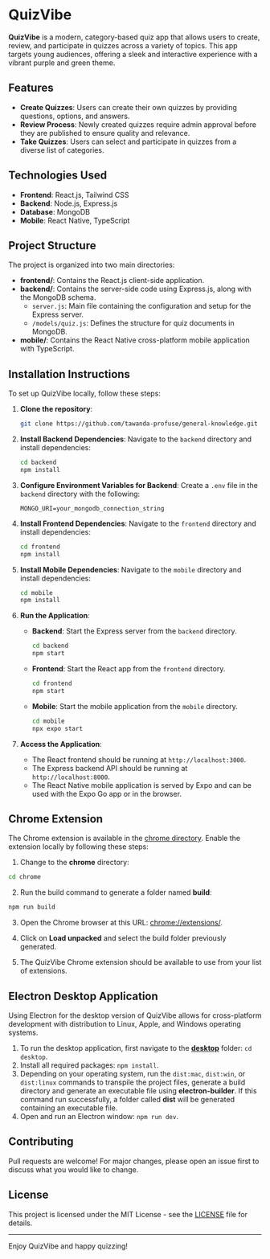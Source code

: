 # QuizVibe

**QuizVibe** is a modern, category-based quiz app that allows users to create, review, and participate in quizzes across a variety of topics. This app targets young audiences, offering a sleek and interactive experience with a vibrant purple and green theme.

## Features

- **Create Quizzes**: Users can create their own quizzes by providing questions, options, and answers.
- **Review Process**: Newly created quizzes require admin approval before they are published to ensure quality and relevance.
- **Take Quizzes**: Users can select and participate in quizzes from a diverse list of categories.

## Technologies Used

- **Frontend**: React.js, Tailwind CSS
- **Backend**: Node.js, Express.js
- **Database**: MongoDB
- **Mobile**: React Native, TypeScript

## Project Structure

The project is organized into two main directories:

- **frontend/**: Contains the React.js client-side application.
- **backend/**: Contains the server-side code using Express.js, along with the MongoDB schema.
  - `server.js`: Main file containing the configuration and setup for the Express server.
  - `/models/quiz.js`: Defines the structure for quiz documents in MongoDB.
- **mobile/**: Contains the React Native cross-platform mobile application with TypeScript.

## Installation Instructions

To set up QuizVibe locally, follow these steps:

1. **Clone the repository**:

   ```bash
   git clone https://github.com/tawanda-profuse/general-knowledge.git
   ```

2. **Install Backend Dependencies**:
   Navigate to the `backend` directory and install dependencies:

   ```bash
   cd backend
   npm install
   ```

3. **Configure Environment Variables for Backend**:
   Create a `.env` file in the `backend` directory with the following:

   ```plaintext
   MONGO_URI=your_mongodb_connection_string
   ```

4. **Install Frontend Dependencies**:
   Navigate to the `frontend` directory and install dependencies:
   ```bash
   cd frontend
   npm install
   ```
5. **Install Mobile Dependencies**:
   Navigate to the `mobile` directory and install dependencies:

   ```bash
   cd mobile
   npm install
   ```

6. **Run the Application**:

   - **Backend**: Start the Express server from the `backend` directory.

     ```bash
     cd backend
     npm start
     ```

   - **Frontend**: Start the React app from the `frontend` directory.
     ```bash
     cd frontend
     npm start
     ```
   - **Mobile**: Start the mobile application from the `mobile` directory.
     ```bash
     cd mobile
     npx expo start
     ```

7. **Access the Application**:
   - The React frontend should be running at `http://localhost:3000`.
   - The Express backend API should be running at `http://localhost:8000`.
   - The React Native mobile application is served by Expo and can be used with the Expo Go app or in the browser.

## Chrome Extension

The Chrome extension is available in the [chrome directory](/chrome/). Enable the extension locally by following these steps:

1. Change to the **chrome** directory:

```bash
cd chrome
```

2. Run the build command to generate a folder named **build**:

```bash
npm run build
```

3. Open the Chrome browser at this URL: [chrome://extensions/](chrome://extensions/).

4. Click on **Load unpacked** and select the build folder previously generated.

5. The QuizVibe Chrome extension should be available to use from your list of extensions.

## Electron Desktop Application

Using Electron for the desktop version of QuizVibe allows for cross-platform development with distribution to Linux, Apple, and Windows operating systems.

1. To run the desktop application, first navigate to the [**desktop**](/desktop/) folder: `cd desktop`.
2. Install all required packages: `npm install`.
3. Depending on your operating system, run the `dist:mac`, `dist:win`, or `dist:linux` commands to transpile the project files, generate a build directory and generate an executable file using **electron-builder**. If this command run successfully, a folder called **dist** will be generated containing an executable file.
4. Open and run an Electron window: `npm run dev`.

## Contributing

Pull requests are welcome! For major changes, please open an issue first to discuss what you would like to change.

## License

This project is licensed under the MIT License - see the [LICENSE](LICENSE) file for details.

---

Enjoy QuizVibe and happy quizzing!
